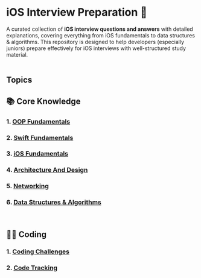 # iOS Interview Preparation 📱

A curated collection of **iOS interview questions and answers** with detailed explanations, covering everything from iOS fundamentals to data structures & algorithms. This repository is designed to help developers (especially juniors) prepare effectively for iOS interviews with well-structured study material.  
<br/>  

## Topics

## 📚 Core Knowledge

### 1. [OOP Fundamentals](./Files/OOP.md)
### 2. [Swift Fundamentals](./Files/Swift-Fundamentals.md)
### 3. [iOS Fundamentals](./Files/iOS-Fundamentals.md) 
### 4. [Architecture And Design](./Files/Architecture-And-Design.md)
### 5. [Networking](./Files/Networking.md)  
### 6. [Data Structures & Algorithms](./Files/DSA-Questions.md)  

<br/>

## 🥷🏻 Coding

### 1. [Coding Challenges](./Coding/Coding-Challenges.md)
### 2. [Code Tracking](./Coding/Code-Tracking.md)
